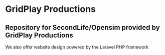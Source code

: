 # GridPlay Productions
## Repository for SecondLife/Opensim provided by GridPlay Productions
We also offer website design powered by the Laravel PHP framework
